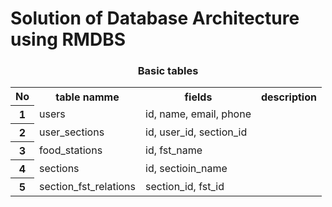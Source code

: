 # Solution of Database Architecture using RMDBS

<h3 align="center">Basic tables</h3>

<div align="center">
	<table>
		<tr>
			<th>No</th>
			<th>table namme</th>
			<th>fields</th>
			<th>description</th>  
		</tr>
		<tr>
			<th>1</th>
			<td>users</td>
			<td>id, name, email, phone</td>
			<td></td>  
		</tr>
		<tr>
			<th>2</th>
			<td>user_sections</td>
			<td>id, user_id, section_id</td>
			<td></td>  
		</tr>
		<tr>
			<th>3</th>
			<td>food_stations</td>
			<td>id, fst_name</td>
			<td></td>  
		</tr>
		<tr>
			<th>4</th>
			<td>sections</td>
			<td>id, sectioin_name</td>
			<td></td>  
		</tr>
		<tr>
			<th>5</th>
			<td>section_fst_relations</td>
			<td>section_id, fst_id</td>
			<td></td>  
		</tr>
	</table>
</div>

